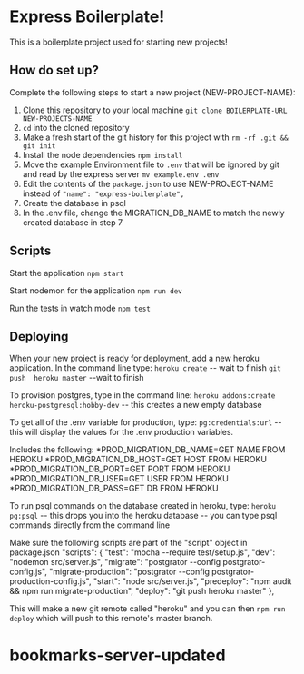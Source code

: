 # Express Boilerplate!

This is a boilerplate project used for starting new projects!

## How do set up?

Complete the following steps to start a new project (NEW-PROJECT-NAME):

1. Clone this repository to your local machine `git clone BOILERPLATE-URL NEW-PROJECTS-NAME`
2. `cd` into the cloned repository
3. Make a fresh start of the git history for this project with `rm -rf .git && git init`
4. Install the node dependencies `npm install`
5. Move the example Environment file to `.env` that will be ignored by git and read by the express server `mv example.env .env`
6. Edit the contents of the `package.json` to use NEW-PROJECT-NAME instead of `"name": "express-boilerplate",`
7. Create the database in psql
8. In the .env file, change the MIGRATION_DB_NAME to match the newly created database in step 7

## Scripts

Start the application `npm start`

Start nodemon for the application `npm run dev`

Run the tests in watch mode `npm test`

## Deploying

When your new project is ready for deployment, add a new heroku application.
In the command line type:
`heroku create` -- wait to finish 
`git push  heroku master` --wait to finish

To provision postgres, type in the command line: 
`heroku addons:create heroku-postgresql:hobby-dev` -- this creates a new empty database

To get all of the .env variable for production, type: 
`pg:credentials:url` -- this will display the values for the .env production variables. 

Includes the following:
*PROD_MIGRATION_DB_NAME=GET NAME FROM HEROKU
*PROD_MIGRATION_DB_HOST=GET HOST FROM HEROKU
*PROD_MIGRATION_DB_PORT=GET PORT FROM HEROKU
*PROD_MIGRATION_DB_USER=GET USER FROM HEROKU
*PROD_MIGRATION_DB_PASS=GET DB FROM HEROKU

To run psql commands on the database created in heroku, type: 
`heroku pg:psql` 
-- this drops you into the heroku database
-- you can type psql commands directly from the command line


Make sure the following scripts are part of the "script" object in package.json
  "scripts": {
    "test": "mocha --require test/setup.js",
    "dev": "nodemon src/server.js",
    "migrate": "postgrator --config postgrator-config.js",
    "migrate-production": "postgrator --config postgrator-production-config.js",
    "start": "node src/server.js",
    "predeploy": "npm audit && npm run migrate-production",
    "deploy": "git push heroku master"
  },

This will make a new git remote called "heroku" and you can then `npm run deploy` which will push to this remote's master branch.
# bookmarks-server-updated

